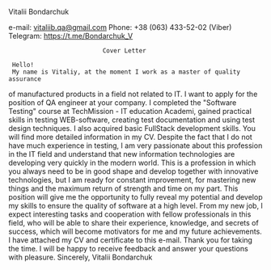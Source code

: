 Vitalii Bondarchuk

e-mail: vitaliib.qa@gmail.com
Phone: +38 (063) 433-52-02 (Viber)
Telegram: https://t.me/Bondarchuk_V

                              
                              Cover Letter
     
     Hello!
     My name is Vitaliy, at the moment I work as a master of quality assurance
of manufactured products in a field not related to IT. I want to apply for the
position of QA engineer at your company.
     I completed the "Software Testing" course at TechMission - IT education
Academi, gained practical skills in testing WEB-software, creating test
documentation and using test design techniques. I also acquired basic
FullStack development skills. You will find more detailed information in my
CV.
     Despite the fact that I do not have much experience in testing, I am very
passionate about this profession in the IT field and understand that new
information technologies are developing very quickly in the modern world.
This is a profession in which you always need to be in good shape and
develop together with innovative technologies, but I am ready for constant
improvement, for mastering new things and the maximum return of strength
and time on my part. This position will give me the opportunity to fully reveal
my potential and develop my skills to ensure the quality of software at a high
level.
     From my new job, I expect interesting tasks and cooperation with fellow
professionals in this field, who will be able to share their experience,
knowledge, and secrets of success, which will become motivators for me and
my future achievements.
     I have attached my CV and certificate to this e-mail. Thank you for taking
the time. I will be happy to receive feedback and answer your questions with
pleasure.
Sincerely,
Vitalii Bondarchuk
